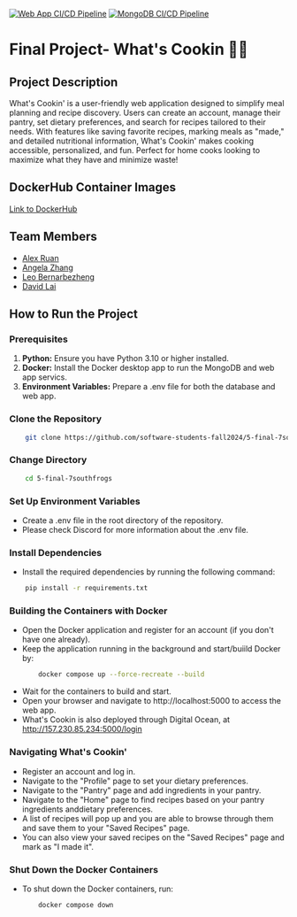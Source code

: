 [![Web App CI/CD Pipeline](https://github.com/software-students-fall2024/5-final-7southfrogs/actions/workflows/web-app.yml/badge.svg)](https://github.com/software-students-fall2024/5-final-7southfrogs/actions/workflows/web-app.yml)
[![MongoDB CI/CD Pipeline](https://github.com/software-students-fall2024/5-final-7southfrogs/actions/workflows/mongodb.yml/badge.svg)](https://github.com/software-students-fall2024/5-final-7southfrogs/actions/workflows/mongodb.yml)

# Final Project- What's Cookin 🍳✨

## Project Description
What's Cookin' is a user-friendly web application designed to simplify meal planning and recipe discovery. Users can create an account, manage their pantry, set dietary preferences, and search for recipes tailored to their needs. With features like saving favorite recipes, marking meals as "made," and detailed nutritional information, What's Cookin' makes cooking accessible, personalized, and fun. Perfect for home cooks looking to maximize what they have and minimize waste!

## DockerHub Container Images
[Link to DockerHub](https://hub.docker.com/repositories/dave147)

## Team Members
- [Alex Ruan](https://github.com/axruan)
- [Angela Zhang](https://github.com/angelazzh)
- [Leo Bernarbezheng](https://github.com/leonaurdo)
- [David Lai](https://github.com/danonymouse)

## How to Run the Project

### **Prerequisites**
1. **Python:** Ensure you have Python 3.10 or higher installed.
2. **Docker:** Install the Docker desktop app to run the MongoDB and web app servics.
3. **Environment Variables:** Prepare a .env file for both the database and web app.

### **Clone the Repository**
```bash
    git clone https://github.com/software-students-fall2024/5-final-7southfrogs.git
```
### **Change Directory**
```bash
    cd 5-final-7southfrogs
```

### **Set Up Environment Variables**
- Create a .env file in the root directory of the repository.
- Please check Discord for more information about the .env file.


### **Install Dependencies**
- Install the required dependencies by running the following command:
```bash
    pip install -r requirements.txt
```

### **Building the Containers with Docker**
- Open the Docker application and register for an account (if you don't have one already).
- Keep the application running in the background and start/buiild Docker by:
    ```bash
        docker compose up --force-recreate --build
    ```
- Wait for the containers to build and start.
- Open your browser and navigate to http://localhost:5000 to access the web app.
- What's Cookin is also deployed through Digital Ocean, at http://157.230.85.234:5000/login

### **Navigating What's Cookin'**
- Register an account and log in.
- Navigate to the "Profile" page to set your dietary preferences.
- Navigate to the "Pantry" page and add ingredients in your pantry.
- Navigate to the "Home" page to find recipes based on your pantry ingredients anddietary preferences.
- A list of recipes will pop up and you are able to browse through them and save them to your "Saved Recipes" page.
- You can also view your saved recipes on the "Saved Recipes" page and mark as "I made it". 

### **Shut Down the Docker Containers**
- To shut down the Docker containers, run:
    ```bash
        docker compose down
    ```